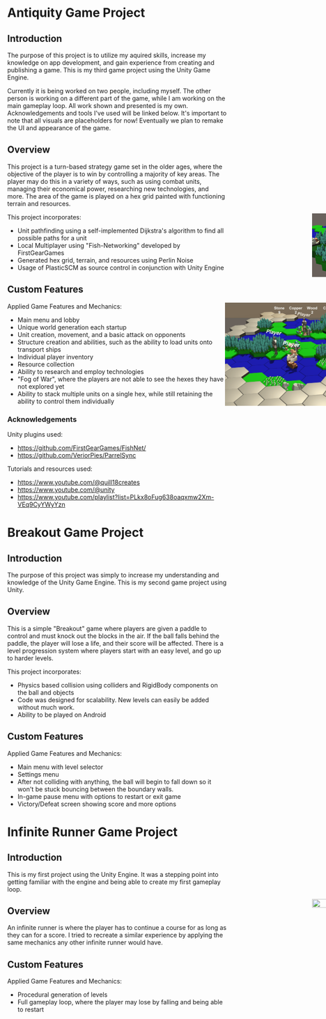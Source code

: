 # Antiquity Game Project

<div style="width: 1000px; height 600px;"><img src="https://github.com/edwarddemy/AntiquityGameProject/blob/main/a3.PNG?raw=true" width="25%" height="25%" align="right"></div>


## Introduction
The purpose of this project is to utilize my aquired skills, increase my knowledge on app development, and gain experience from creating and publishing a game. This is my third game project using the Unity Game Engine. 

Currently it is being worked on two people, including myself. The other person is working on a different part of the game, while I am working on the main gameplay loop. All work shown and presented is my own. Acknowledgements and tools I've used will be linked below. It's important to note that all visuals are placeholders for now! Eventually we plan to remake the UI and appearance of the game.

## Overview

This project is a turn-based strategy game set in the older ages, where the objective of the player is to win by controlling a majority of key areas. The player may do this in a variety of ways, such as using combat units, managing their economical power, researching new technologies, and more. The area of the game is played on a hex grid painted with functioning terrain and resources.

<div style="width: 1000px; height 600px;"><img src="https://github.com/edwarddemy/AntiquityGameProject/blob/main/a5.PNG?raw=true" width="30%" height="30%" align="right"></div>

This project incorporates:
  - Unit pathfinding using a self-implemented Dijkstra's algorithm to find all possible paths for a unit
  - Local Multiplayer using "Fish-Networking" developed by FirstGearGames
  - Generated hex grid, terrain, and resources using Perlin Noise
  - Usage of PlasticSCM as source control in conjunction with Unity Engine

## Custom Features

<div style="width: 1000px; height 600px;"><img src="https://github.com/edwarddemy/AntiquityGameProject/blob/main/a6.gif?raw=true" width="50%" height="50%" align="right"></div>

Applied Game Features and Mechanics:

- Main menu and lobby
- Unique world generation each startup
- Unit creation, movement, and a basic attack on opponents
- Structure creation and abilities, such as the ability to load units onto transport ships
- Individual player inventory
- Resource collection
- Ability to research and employ technologies
- "Fog of War", where the players are not able to see the hexes they have not explored yet
- Ability to stack multiple units on a single hex, while still retaining the ability to control them individually

### Acknowledgements

Unity plugins used:
- https://github.com/FirstGearGames/FishNet/
- https://github.com/VeriorPies/ParrelSync

Tutorials and resources used:
- https://www.youtube.com/@quill18creates
- https://www.youtube.com/@unity
- https://www.youtube.com/playlist?list=PLkx8oFug638oaqxmw2Xm-VEq9CyYWyYzn



# Breakout Game Project

## Introduction
<div style="width: 1000px; height 600px;"><img src="https://github.com/edwarddemy/GameProjects/blob/main/4.PNG?raw=true" width="15%" height="15%" align="right"></div>
The purpose of this project was simply to increase my understanding and knowledge of the Unity Game Engine. This is my second game project using Unity. 

## Overview
This is a simple "Breakout" game where players are given a paddle to control and must knock out the blocks in the air. If the ball falls behind the paddle, the player will lose a life, and their score will be affected. There is a level progression system where players start with an easy level, and go up to harder levels. 

This project incorporates:
  - Physics based collision using colliders and RigidBody components on the ball and objects
  - Code was designed for scalability. New levels can easily be added without much work.
  - Ability to be played on Android


<div style="width: 1000px; height 600px;"><img src="https://github.com/edwarddemy/GameProjects/blob/main/3.PNG?raw=true" width="15%" height="15%" align="right"></div>

## Custom Features

Applied Game Features and Mechanics:

- Main menu with level selector
- Settings menu
- After not colliding with anything, the ball will begin to fall down so it won't be stuck bouncing between the boundary walls.
- In-game pause menu with options to restart or exit game
- Victory/Defeat screen showing score and more options


# Infinite Runner Game Project

## Introduction
This is my first project using the Unity Engine. It was a stepping point into getting familiar with the engine and being able to create my first gameplay loop.

<div style="width: 1000px; height 600px;"><img src="https://github.com/edwarddemy/GameProjects/blob/main/infinite%20runner.png?raw=true" width="30%" height="30%" align="right"></div>


## Overview
An infinite runner is where the player has to continue a course for as long as they can for a score. I tried to recreate a similar experience by applying the same mechanics any other infinite runner would have.

## Custom Features

Applied Game Features and Mechanics:

- Procedural generation of levels
- Full gameplay loop, where the player may lose by falling and being able to restart
